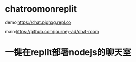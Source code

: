 # chatroomonreplit

demo:https://chat.pighog.repl.co

main:https://github.com/journey-ad/chat-room

# 一键在replit部署nodejs的聊天室


